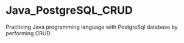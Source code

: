# Java_PostgreSQL_CRUD
Practicing Java programming language with PostgreSql database by performing CRUD
